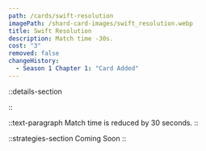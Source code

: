 ```yaml
---
path: /cards/swift-resolution
imagePath: /shard-card-images/swift_resolution.webp
title: Swift Resolution
description: Match time -30s.
cost: "3"
removed: false
changeHistory:
  - Season 1 Chapter 1: "Card Added"
---
```


::details-section

::

::text-paragraph
Match time is reduced by 30 seconds.
::

::strategies-section
Coming Soon
::
